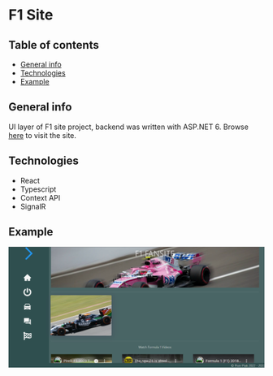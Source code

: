 # F1 Site

## Table of contents

- [General info](#general-info)
- [Technologies](#technologies)
- [Example](#example)

## General info

UI layer of F1 site project, backend was written with ASP.NET 6. Browse [here](https://f1site.netlify.app/) to visit the site.

## Technologies

- React
- Typescript
- Context API
- SignalR

## Example
![example](https://raw.githubusercontent.com/ptakpiotr/f1site/master/scr1.png?token=GHSAT0AAAAAABULEU6B3HYMJUIXOZVBEHWSYTYGKRQ)
